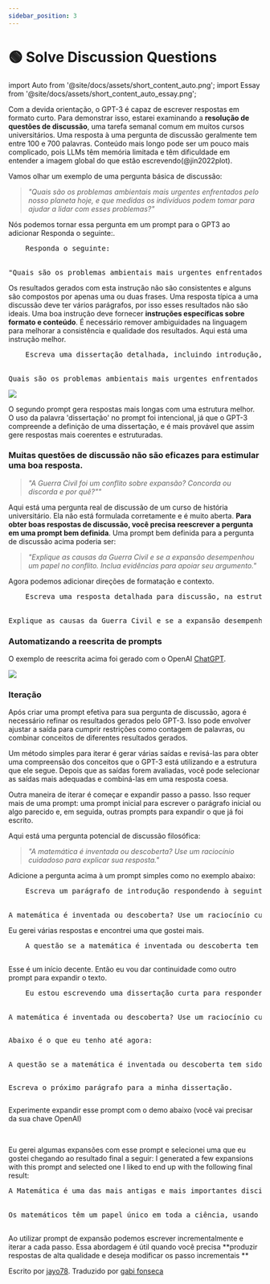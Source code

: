 ```yaml
---
sidebar_position: 3
---
```


# 🟢 Solve Discussion Questions

import Auto from '@site/docs/assets/short_content_auto.png';
import Essay from '@site/docs/assets/short_content_auto_essay.png';

Com a devida orientação, o GPT-3 é capaz de escrever respostas em formato curto. Para demonstrar isso, estarei examinando a **resolução de questões de discussão**, uma tarefa semanal comum em muitos cursos universitários. Uma resposta à uma pergunta de discussão geralmente tem entre 100 e 700 palavras. Conteúdo mais longo pode ser um pouco mais complicado, pois LLMs têm memória limitada e têm dificuldade em entender a imagem global do que estão escrevendo(@jin2022plot).

Vamos olhar um exemplo de uma pergunta básica de discussão:


> _"Quais são os problemas ambientais mais urgentes enfrentados pelo nosso planeta hoje, e que medidas os indivíduos podem tomar para ajudar a lidar com esses problemas?"_

Nós podemos tornar essa pergunta em um prompt para o GPT3 ao adicionar <span className="yellow-highlight">Responda o seguinte:</span>.

<pre>
    <span className="yellow-highlight">Responda o seguinte:</span>
<br/><br/>"Quais são os problemas ambientais mais urgentes enfrentados pelo nosso planeta hoje, e que medidas os indivíduos podem tomar para ajudar a lidar com esses problemas?
</pre>

Os resultados gerados com esta instrução não são consistentes e alguns são compostos por apenas uma ou duas frases. Uma resposta típica a uma discussão deve ter vários parágrafos, por isso esses resultados não são ideais. Uma boa instrução deve fornecer **instruções específicas sobre formato e conteúdo**. É necessário remover ambiguidades na linguagem para melhorar a consistência e qualidade dos resultados. Aqui está uma instrução melhor.

<pre>
    <span className="yellow-highlight">Escreva uma dissertação detalhada, incluindo introdução, corpo e conclusão respondendo à seguinte pergunta:</span>
    <br/><br/>Quais são os problemas ambientais mais urgentes enfrentados pelo nosso planeta hoje, e que medidas os indivíduos podem tomar para ajudar a lidar com esses problemas?
</pre>

<div style={{textAlign: 'left'}}>
  <img src={Essay} style={{width: "500px"}} />
</div>


O segundo prompt gera respostas mais longas com uma estrutura melhor. O uso da palavra 'dissertação' no prompt foi intencional, já que o GPT-3 compreende a definição de uma dissertação, e é mais provável que assim gere respostas mais coerentes e estruturadas.


### Muitas questões de discussão não são eficazes para estimular uma boa resposta.

> _"A Guerra Civil foi um conflito sobre expansão? Concorda ou discorda e por quê?""_

Aqui está uma pergunta real de discussão de um curso de história universitário. Ela não está formulada corretamente e é muito aberta. **Para obter boas respostas de discussão, você precisa reescrever a pergunta em uma prompt bem definida**. Uma prompt bem definida para a pergunta de discussão acima poderia ser:

> _"Explique as causas da Guerra Civil e se a expansão desempenhou um papel no conflito. Inclua evidências para apoiar seu argumento."_

Agora podemos adicionar direções de formatação e contexto.

<pre>
    <span className="yellow-highlight">Escreva uma resposta detalhada para discussão, na estrutura de uma dissertação, em resposta ao seguinte prompt:</span>
    <br/><br/>Explique as causas da Guerra Civil e se a expansão desempenhou um papel no conflito. Inclua evidências para apoiar seu argumento.
</pre>

### Automatizando a reescrita de prompts
O exemplo de reescrita acima foi gerado com o OpenAI [ChatGPT](https://openai.com/blog/chatgpt/).

<div style={{textAlign: 'left'}}>
  <img src={Auto} style={{width: "500px"}} />
</div>

### Iteração

Após criar uma prompt efetiva para sua pergunta de discussão, agora é necessário refinar os resultados gerados pelo GPT-3. Isso pode envolver ajustar a saída para cumprir restrições como contagem de palavras, ou combinar conceitos de diferentes resultados gerados.

Um método simples para iterar é gerar várias saídas e revisá-las para obter uma compreensão dos conceitos que o GPT-3 está utilizando e a estrutura que ele segue. Depois que as saídas forem avaliadas, você pode selecionar as saídas mais adequadas e combiná-las em uma resposta coesa.

Outra maneira de iterar é começar e expandir passo a passo. Isso requer mais de uma prompt: uma prompt inicial para escrever o parágrafo inicial ou algo parecido e, em seguida, outras prompts para expandir o que já foi escrito.

Aqui está uma pergunta potencial de discussão filosófica:

> _"A matemática é inventada ou descoberta? Use um raciocínio cuidadoso para explicar sua resposta."_

Adicione a pergunta acima à um prompt simples como no exemplo abaixo:

<pre>
    <span className="yellow-highlight">Escreva um parágrafo de introdução respondendo à seguinte pergunta:</span>
    <br/><br/>A matemática é inventada ou descoberta? Use um raciocínio cuidadoso para explicar sua resposta.
</pre>

Eu gerei várias respostas e encontrei uma que gostei mais.

<pre>
    <span className="bluegreen-highlight">A questão se a matemática é inventada ou descoberta tem sido objeto de discussão há séculos. Algumas pessoas acreditam que a matemática é uma invenção humana que foi criada para nos ajudar a entender o mundo, enquanto outras acreditam que a matemática é uma descoberta que existe independentemente de nossa compreensão. Este é um tópico importante porque nossa resposta tem implicações significativas em relação ao que podemos conhecer sobre o mundo e sobre a natureza da matemática em si. Neste ensaio, examinarei essa questão com um raciocínio cuidadoso para oferecer minha resposta.
</span>
</pre>

Esse é um início decente. Então eu vou dar continuidade como outro prompt para expandir o texto.

<pre>
    <span className="yellow-highlight">Eu estou escrevendo uma dissertação curta para responder à seguinte pergunta:</span> 
    <br/><br/>A matemática é inventada ou descoberta? Use um raciocínio cuidadoso para explicar sua resposta. 
    <span className="yellow-highlight"><p/>Abaixo é o que eu tenho até agora:</span>
    <br/><br/>A questão se a matemática é inventada ou descoberta tem sido objeto de discussão há séculos. Algumas pessoas acreditam que a matemática é uma invenção humana que foi criada para nos ajudar a entender o mundo, enquanto outras acreditam que a matemática é uma descoberta que existe independentemente de nossa compreensão. Este é um tópico importante porque nossa resposta tem implicações significativas em relação ao que podemos conhecer sobre o mundo e sobre a natureza da matemática em si. Neste ensaio, examinarei essa questão com um raciocínio cuidadoso para oferecer minha resposta. 
    <p/><span className="yellow-highlight">Escreva o próximo parágrafo para a minha dissertação.</span>
</pre>

Experimente expandir esse prompt com o demo abaixo (você vai precisar da sua chave OpenAI)

<div trydyno-embed="" openai-model="text-davinci-003" initial-prompt="Eu estou escrevendo uma dissertação curta para responder à seguinte pergunta:\n\nA matemática é inventada ou descoberta? Use um raciocínio cuidadoso para explicar sua resposta. \n\nAbaixo é o que eu tenho até agora:\n\nA questão se a matemática é inventada ou descoberta tem sido objeto de discussão há séculos. Algumas pessoas acreditam que a matemática é uma invenção humana que foi criada para nos ajudar a entender o mundo, enquanto outras acreditam que a matemática é uma descoberta que existe independentemente de nossa compreensão. Este é um tópico importante porque nossa resposta tem implicações significativas em relação ao que podemos conhecer sobre o mundo e sobre a natureza da matemática em si. Neste ensaio, examinarei essa questão com um raciocínio cuidadoso para oferecer minha resposta. \n\nEscreva o próximo parágrafo para a minha dissertação." initial-response="Para entender se a matemática é inventada ou descoberta, é importante primeiro definir o que queremos dizer com esses termos. Se acreditamos que a matemática é uma invenção humana, estamos assumindo que os conceitos e as regras matemáticas foram criados por nós, com base em nossas experiências e observações do mundo ao nosso redor. Por outro lado, se acreditamos que a matemática é uma descoberta, estamos assumindo que a matemática já existia independentemente de nossa compreensão, e que estamos simplesmente descobrindo e explorando suas propriedades. Para decidir qual dessas perspectivas é mais plausível, precisamos examinar a natureza da matemática e como ela é usada." max-tokens="256" box-rows="11" model-temp="0.7" top-p="1"></div>
<br/>

Eu gerei algumas expansões com esse prompt e selecionei uma que eu gostei chegando ao resultado final a seguir:
I generated a few expansions with this prompt and selected one I liked to end up with the following final result:

<pre>
A Matemática é uma das mais antigas e mais importantes disciplinas científicas, sendo frequentemente descrita como "a língua da ciência". Esta disciplina tem sido objeto de debates entre matemáticos e outros pensadores há muitos séculos, particularmente em relação à questão se a matemática é inventada ou descoberta. Apesar de haver argumentos válidos de ambos os lados, a minha opinião é que a matemática é tanto uma invenção como uma descoberta. A matemática é inventada quando as pessoas constroem modelos abstratos matemáticos para explicar a realidade, enquanto a matemática é descoberta quando os matemáticos percebem padrões e relações nos dados existentes. Assim, a matemática é tanto inventada como descoberta.
    <span className="bluegreen-highlight">
    <br/>Os matemáticos têm um papel único em toda a ciência, usando sua capacidade de perceber padrões para desenvolver teorias e modelos para explicar o comportamento dos fenômenos. A matemática é especialmente importante na ciência, pois ajuda a entender o mundo que nos rodeia. Os matemáticos usam suas habilidades para desenvolver modelos para explicar a realidade, usando uma variedade de ferramentas e técnicas. O uso da matemática para descobrir padrões e relações também é essencial para a ciência, pois permite que os cientistas construam hipóteses e façam previsões. Assim, podemos dizer que a matemática é tanto uma invenção como uma descoberta.
    </span>
</pre>

Ao utilizar prompt de expansão podemos escrever incrementalmente e iterar a cada passo. Essa abordagem é útil quando você precisa **produzir respostas de alta qualidade e deseja modificar os passo incrementais **

Escrito por [jayo78](https://twitter.com/jayo782).
Traduzido por [gabi fonseca](https://imgabi.com)
